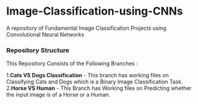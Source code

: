 # Image-Classification-using-CNNs
A repository of Fundamental Image Classification Projects using Convolutional Neural Networks

### Repository Structure

This Repository Consists of the Following Branches :

1.**Cats VS Dogs Classification** - This branch has working files on Classifying Cats and Dogs which is a Binary Image Classification Task.
2.**Horse VS Human** - This Branch has Working files on Predicting whether the input image is of a Horse or a Human.
